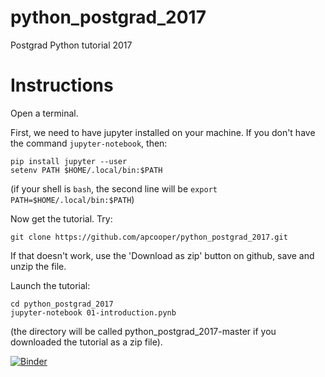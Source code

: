 # python_postgrad_2017
Postgrad Python tutorial 2017

# Instructions

Open a terminal.

First, we need to have jupyter installed on your machine. If you don't have the command `jupyter-notebook`, then:
```
pip install jupyter --user
setenv PATH $HOME/.local/bin:$PATH
```

(if your shell is `bash`, the second line will be ```export PATH=$HOME/.local/bin:$PATH```)

Now get the tutorial. Try:
```
git clone https://github.com/apcooper/python_postgrad_2017.git
```

If that doesn't work, use the 'Download as zip' button on github, save and unzip the file.

Launch the tutorial:
```
cd python_postgrad_2017
jupyter-notebook 01-introduction.pynb
```

(the directory will be called python_postgrad_2017-master if you downloaded the tutorial as a zip file).

 [![Binder](http://mybinder.org/badge.svg)](http://mybinder.org:/repo/apcooper/python_postgrad_2017) 
